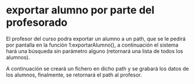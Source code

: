 # exportar alumno por parte del profesorado

El profesor del curso podra exportar un alumno a un path, que se le pedirá por pantalla en la función 1:exportarAlumno(), a continuación el sistema hará una búsqueda sin parámetro alguno (retornará una lista de todos los alumnos).

A continuación se creará un fichero en dicho path y se grabará los datos de los alumnos, finalmente, se retornará el path al profesor.
